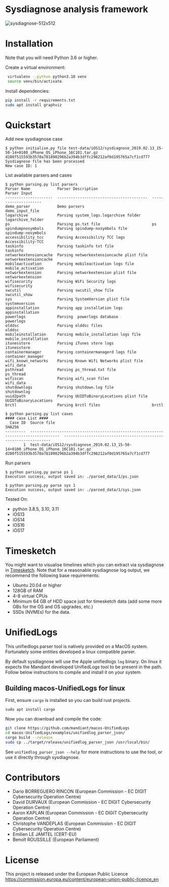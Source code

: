 # Sysdiagnose analysis framework

![sysdiagnose-512x512](https://github.com/EC-DIGIT-CSIRC/sysdiagnose/assets/750019/2742ca75-758e-4393-a2d1-5c94d09b0eb3)


# Installation

Note that you will need Python 3.6 or higher.

Create a virtual environment:

```bash
 virtualenv --python python3.10 venv
 source venv/bin/activate
 ```

 Install dependencies:
 ```bash
 pip install -r requirements.txt
 sudo apt install graphviz
 ```

# Quickstart

Add new sysdiagnose case

```
$ python initialise.py file test-data/iOS12/sysdiagnose_2019.02.13_15-50-14+0100_iPhone_OS_iPhone_16C101.tar.gz
d280f515593b3570a781890296b2a394b3dffc298212af0d195765a7cf1cd777
Sysdiagnose file has been processed
New case ID: 1

```

List available parsers and cases

```
$ python parsing.py list parsers
Parser Name            Parser Description                        Parser Input
---------------------  ----------------------------------------  ---------------------
demo_parser            Demo parsers                              demo_input_file
logarchive             Parsing system_logs.logarchive folder     logarchive_folder
ps                     Parsing ps.txt file                       ps
spindumpnosymbols      Parsing spindump-nosymbols file           spindump-nosymbols
accessibility_tcc      Parsing Accessibility TCC logs            Accessibility-TCC
taskinfo               Parsing taskinfo txt file                 taskinfo
networkextensioncache  Parsing networkextensioncache plist file  networkextensioncache
mobileactivation       Parsing mobileactivation logs file        mobile_activation
networkextension       Parsing networkextension plist file       networkextension
wifisecurity           Parsing WiFi Security logs                wifisecurity
swcutil                Parsing swcutil_show file                 swcutil_show
sys                    Parsing SystemVersion plist file          systemversion
appinstallation        Parsing app installation logs             appinstallation
powerlogs              Parsing  powerlogs database               powerlogs
olddsc                 Parsing olddsc files                      olddsc
mobileinstallation     Parsing mobile_installation logs file     mobile_installation
itunesstore            Parsing iTunes store logs                 itunesstore
containermanager       Parsing containermanagerd logs file       container_manager
wifi_known_networks    Parsing Known Wifi Networks plist file    wifi_data
psthread               Parsing ps_thread.txt file                ps_thread
wifiscan               Parsing wifi_scan files                   wifi_data
shutdownlogs           Parsing shutdown.log file                 shutdownlog
uuid2path              Parsing UUIDToBinaryLocations plist file  UUIDToBinaryLocations
brctl                  Parsing brctl files                       brctl

$ python parsing.py list cases
#### case List ####
  Case ID  Source file                                                                          SHA256
---------  -----------------------------------------------------------------------------------  ----------------------------------------------------------------
        1  test-data/iOS12/sysdiagnose_2019.02.13_15-50-14+0100_iPhone_OS_iPhone_16C101.tar.gz  d280f515593b3570a781890296b2a394b3dffc298212af0d195765a7cf1cd777
```

Run parsers

```
$ python parsing.py parse ps 1
Execution success, output saved in: ./parsed_data/1/ps.json

$ python parsing.py parse sys 1
Execution success, output saved in: ./parsed_data/1/sys.json

```

Tested On:
- python 3.8.5, 3.10, 3.11
- iOS13
- iOS14
- iOS16
- iOS17


# Timesketch

You might want to visualise timelines which you can extract via sysdiagnose in [Timesketch](https://timesketch.org/guides/admin/install/).
Note that for a reasonable sysdiagnose log output, we recommend the following base requirements:

- Ubuntu 20.04 or higher
- 128GB of RAM
- 4-8 virtual CPUs
- Minimum 64 GB of HDD space just for timesketch data (add some more GBs for the OS and OS upgrades, etc.)
- SSDs (NVMEs) for the data.

# UnifiedLogs
This unifiedlogs parser tool is natively provided on a MacOS system. Fortunately some entities developed a linux compatible parser.

By default sysdiagnose will use the Apple unifiedlogs `log` binary.
On linux it expects the Mandiant developed UnifiedLogs tool to be present in the path. Follow below instructions to compile and install it on your system.

## Building macos-UnifiedLogs for linux

First, ensure `cargo` is installed so you can build rust projects.
```
sudo apt install cargo
```
Now you can download and compile the code:
```bash
git clone https://github.com/mandiant/macos-UnifiedLogs
cd macos-UnifiedLogs/examples/unifiedlog_parser_json/
cargo build --release
sudo cp ../target/release/unifiedlog_parser_json /usr/local/bin/
```
See `unifiedlog_parser_json --help` for more instructions to use the tool, or use it directly through sysdiagnose.

# Contributors

- Dario BORREGUERO RINCON (European Commission - EC DIGIT Cybersecurity Operation Centre)
- David DURVAUX (European Commission - EC DIGIT Cybersecurity Operation Centre)
- Aaron KAPLAN (European  Commission - EC DIGIT Cybersecurity Operation Centre)
- Christophe VANDEPLAS (European Commission - EC DIGIT Cybersecurity Operation Centre)
- Emilien  LE JAMTEL (CERT-EU)
- Benoît ROUSSILLE (European Parliament)


# License
This project is released under the European Public Licence
https://commission.europa.eu/content/european-union-public-licence_en



